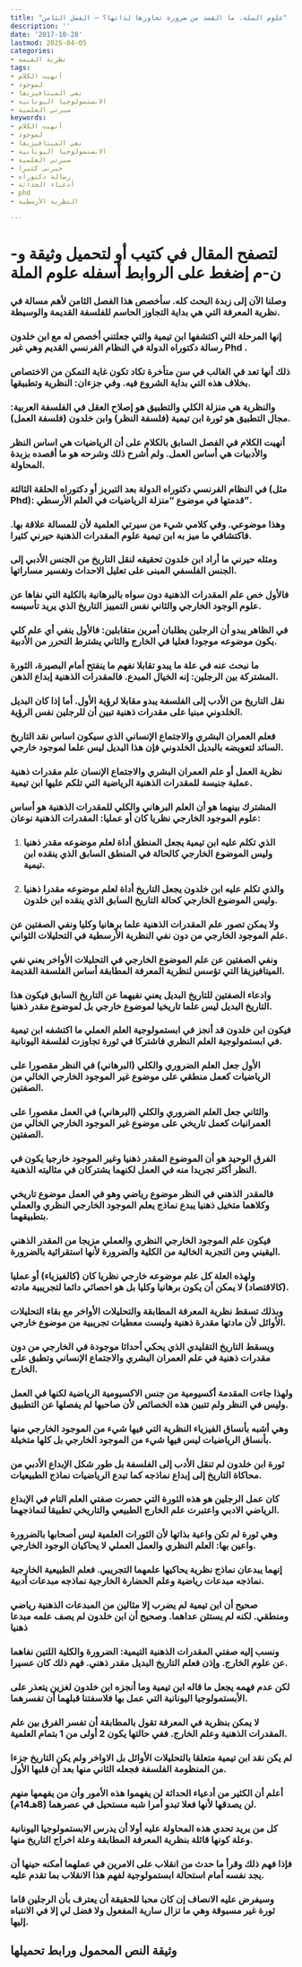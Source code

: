 ```yaml
---
title: "علوم الملة، ما القصد من ضرورة تجاوزها لذاتها؟ – الفصل الثامن"
description: ''
date: '2017-10-28'
lastmod: 2025-04-05
categories:
- نظرية القيمة
tags:
- أنهيت الكلام
- لموجود
- نفي الميتافيزيقا
- الابستمولوجيا اليونانية
- سيرتي العلمية
keywords:
- أنهيت الكلام
- لموجود
- نفي الميتافيزيقا
- الابستمولوجيا اليونانية
- سيرتي العلمية
- حيرني كثيرا
- رسالة دكتوراه
- أدعياء الحداثة
- phd
- النظرية الأرسطية

---
```

# **لتصفح المقال في كتيب أو لتحميل وثيقة و-ن-م إضغط على الروابط أسفله** **علوم الملة**

### وصلنا الآن إلى زبدة البحث كله. سأخصص هذا الفصل الثامن لأهم مسالة في نظرية المعرفة التي هي بداية التجاوز الحاسم للفلسفة القديمة والوسيطة.

### إنها المرحلة التي اكتشفها ابن تيمية والتي جعلتني أخصص له مع ابن خلدون رسالة دكتوراه الدولة في النظام الفرنسي القديم وهي غير Phd .

### ذلك أنها تعد في الغالب في سن متأخرة تكاد تكون غاية التمكن من الاختصاص بخلاف هذه التي بداية الشروع فيه. وفي جزءان: النظرية وتطبيقها.

### والنظرية هي منزلة الكلي والتطبيق هو إصلاح العقل في الفلسفة العربية: مجال التطبيق هو ثورة ابن تيمية (فلسفة النظر) وابن خلدون (فلسفة العمل).

### أنهيت الكلام في الفصل السابق بالكلام على أن الرياضيات هي اساس النظر والأدبيات هي أساس العمل. ولم أشرح ذلك وشرحه هو ما أقصده بزبدة المحاولة.

### في النظام الفرنسي دكتوراه الدولة بعد التبريز أو دكتوراه الحلقة الثالثة (مثل Phd): قدمتها في موضوع “منزلة الرياضيات في العلم الأرسطي”.

### وهذا موضوعي. وفي كلامي شيء من سيرتي العلمية لأن للمسالة علاقة بها. فاكتشافي ما ميز به ابن تيمية علوم المقدرات الذهنية حيرني كثيرا.

### ومثله حيرني ما أراد ابن خلدون تحقيقه لنقل التاريخ من الجنس الأدبي إلى الجنس الفلسفي المبنى على تعليل الاحداث وتفسير مساراتها.

### فالأول خص علم المقدرات الذهنية دون سواه بالبرهانية بالكلية التي نفاها عن علوم الوجود الخارجي والثاني نفس التمييز التاريخ الذي يريد تأسيسه.

### في الظاهر يبدو أن الرجلين يطلبان أمرين متقابلين: فالأول ينفي أي علم كلي يكون موضوعه موجودا فعليا في الخارج والثاني يشترط التحرر من الأدبية.

### ما نبحث عنه في علة ما يبدو تقابلا نفهم ما ينفتح أمام البصيرة، الثورة المشتركة بين الرجلين: إنه الخيال المبدع. فالمقدرات الذهنية إبداع الذهن.

### نقل التاريخ من الأدب إلى الفلسفة يبدو مقابلا لرؤية الأول. أما إذا كان البديل الخلدوني مبنيا على مقدرات ذهنية تبين أن للرجلين نفس الرؤية.

### فعلم العمران البشري والاجتماع الإنساني الذي سيكون اساس نقد التاريخ السائد لتعويضه بالبديل الخلدوني فإن هذا البديل ليس علما لموجود خارجي.

### نظرية العمل أو علم العمران البشري والاجتماع الإنسان علم مقدرات ذهنية عملية جنيسة للمقدرات الذهنية الرياضية التي تلكم عليها ابن تيمية.

### المشترك بينهما هو أن العلم البرهاني والكلي للمقدرات الذهنية هو أساس علوم الموجود الخارجي نظريا كان أو عمليا: المقدرات الذهنية نوعان:

1. ### الذي تكلم عليه ابن تيمية يجعل المنطق أداة لعلم موضوعه مقدر ذهنيا وليس الموضوع الخارجي كالحالة في المنطق السابق الذي ينقده ابن تيمية.
2. ### والذي تكلم عليه ابن خلدون يجعل التاريخ أداة لعلم موضوعه مقدرا ذهنيا وليس الموضوع الخارجي كحالة التاريخ السابق الذي ينقده ابن خلدون.

### ولا يمكن تصور علم المقدرات الذهنية علما برهانيا وكليا ونفي الصفتين عن علم الموجود الخارجي من دون نفي النظرية الأرسطية في التحليلات الثواني.

### ونفي الصفتين عن علم الموضوع الخارجي في التحليلات الأواخر يعني نفي الميتافيزيقا التي تؤسس لنظرية المعرفة المطابقة أساس الفلسفة القديمة.

### وادعاء الصفتين للتاريخ البديل يعني نفيهما عن التاريخ السابق فيكون هذا التاريخ البديل ليس علما تاريخيا لموضوع خارجي بل لموضوع مقدر ذهنيا.

### فيكون ابن خلدون قد أنجز في ابستمولوجية العلم العملي ما اكتشفه ابن تيمية في ابستمولوجية العلم النظري فاشتركا في ثورة تجاوزت لفلسفة اليونانية.

### الأول جعل العلم الضروري والكلي (البرهاني) في النظر مقصورا على الرياضيات كعمل منطقي على موضوع غير الموجود الخارجي الخالي من الصفتين.

### والثاني جعل العلم الضروري والكلي (البرهاني) في العمل مقصورا على العمرانيات كعمل تاريخي على موضوع غير الموجود الخارجي الخالي من الصفتين.

### الفرق الوحيد هو أن الموضوع المقدر ذهنيا وغير الموجود خارجيا يكون في النظر أكثر تجريدا منه في العمل لكنهما يشتركان في مثاليته الذهنية.

### فالمقدر الذهني في النظر موضوع رياضي وهو في العمل موضوع تاريخي وكلاهما متخيل ذهنيا يبدع نماذج يعلم الموجود الخارجي النظري والعملي بتطبيقهما.

### فيكون علم الموجود الخارجي النظري والعملي مزيجا من المقدر الذهني اليقيني ومن التجربة الخالية من الكلية والضرورة لأنها استقرائية بالضرورة.

### ولهذه العلة كل علم موضوعه خارجي نظريا كان (كالفيزياء) أو عمليا (كالاقتصاد) لا يمكن أن يكون برهانيا وكليا بل هو احصائي دائما لتجريبية مادته.

### وبذلك تسقط نظرية المعرفة المطابقة والتحليلات الأواخر مع بقاء التحليلات الأوائل لأن مادتها مقدرة ذهنية وليست معطيات تجريبية من موضوع خارجي.

### ويسقط التاريخ التقليدي الذي يحكي أحداثا موجودة في الخارجي من دون مقدرات ذهنية في علم العمران البشري والاجتماع الإنساني وتطبق على الخارج.

### ولهذا جاءت المقدمة أكسيومية من جنس الاكسيومية الرياضية لكنها في العمل وليس في النظر ولم تتبين هذه الخصائص لأن صاحبها لم يفصلها عن التطبيق.

### وهي أشبه بأنساق الفيزياء النظرية التي فيها شيء من الموجود الخارجي منها بأنساق الرياضيات ليس فيها شيء من الموجود الخارجي بل كلها متخيلة.

### ثورة ابن خلدون لم تنقل الأدب إلى الفلسفة بل طور شكل الإبداع الأدبي من محاكاة التاريخ إلى إبداع نماذجه كما تبدع الرياضيات نماذج الطبيعيات.

### كان عمل الرجلين هو هذه الثورة التي حصرت صفتي العلم التام في الإبداع الرياضي الادبي واعتبرت علم الخارج الطبيعي والتاريخي تطبيقا لنماذجهما.

### وهي ثورة لم تكن واعية بذاتها لأن الثورات العلمية ليس أصحابها بالضرورة واعين بها: العلم النظري والعمل العملي لا يحاكيان الوجود الخارجي.

### إنهما يبدعان نماذج نظرية يحاكيها علمهما التجريبي. فعلم الطبيعية الخارجية نماذجه مبدعات رياضية وعلم الحضارة الخارجية نماذجه مبدعات أدبية.

### صحيح أن ابن تيمية لم يضرب إلا مثالين من المبدعات الذهنية رياضي ومنطقي. لكنه لم يستثن عداهما. وصحيح أن ابن خلدون لم يصف علمه مبدعا ذهنيا

### ونسب إليه صفتي المقدرات الذهنية التيمية: الضرورة والكلية اللتين نفاهما عن علوم الخارج. وإذن فعلم التاريخ البديل مقدر ذهني. فهم ذلك كان عسيرا.

### لكن عدم فهمه يجعل ما قاله ابن تيمية وما أنجزه ابن خلدون لغزين يتعذر على الأبستمولوجيا اليونانية التي عمل بها فلاسفتنا قبلهما أن تفسرهما.

### لا يمكن بنظرية في المعرفة تقول بالمطابقة أن تفسر الفرق بين علم المقدرات الذهنية وعلم الخارج. ففي حالتها يكون 2 أولى من 1 بتمام العلمية.

### لم يكن نقد ابن تيمية متعلقا بالتحليلات الأوائل بل الاواخر ولم يكن التاريخ جزءا من المنظومة الفلسفة فجعله الثاني منها بعد أن قلبها الأول.

### أعلم أن الكثير من أدعياء الحداثة لن يفهموا هذه الأمور وأن من يفهمها منهم لن يصدقها لأنها فعلا تبدو أمرا شبه مستحيل في عصرهما (8هـ14م).

### كل من يريد تحدي هذه المحاولة عليه أولا أن يدرس الابستمولوجيا اليونانية وعلة كونها قائلة بنظرية المعرفة المطابقة وعلة اخراج التاريخ منها.

### فإذا فهم ذلك وقرأ ما حدث من انقلاب على الامرين في عملهما أمكنه حينها أن يجد نفسه أمام استحالة ابستمولوجية لفهم هذا الانقلاب بما تقدم عليه.

### وسيفرض عليه الانصاف إن كان محبا للحقيقة أن يعترف بأن الرجلين قاما ثورة غير مسبوقة وهي ما تزال سارية المفعول ولا فضل لي إلا في الانتباه إليها.

## وثيقة النص المحمول ورابط تحميلها

###
